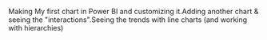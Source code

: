 Making My first chart in Power BI and customizing it.Adding another chart & seeing the "interactions".Seeing the trends with line charts (and working with hierarchies)

